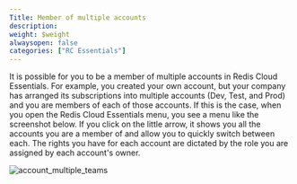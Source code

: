```yaml
---
Title: Member of multiple accounts
description:
weight: $weight
alwaysopen: false
categories: ["RC Essentials"]
---
```

It is possible for you to be a member of multiple accounts in Redis Cloud Essentials. For example, you created your own account, but your company has arranged its subscriptions into multiple accounts (Dev,
Test, and Prod) and you are members of each of those accounts. If this
is the case, when you open the Redis Cloud Essentials menu, you see
a menu like the screenshot below. If you click on the little arrow,
it shows you all the accounts you are a member of and allow you to
quickly switch between each. The rights you have for each account are
dictated by the role you are assigned by each account's owner.

![account_multiple_teams](/images/rcessentials/account_multiple_teams.png?width=399&height=622)
